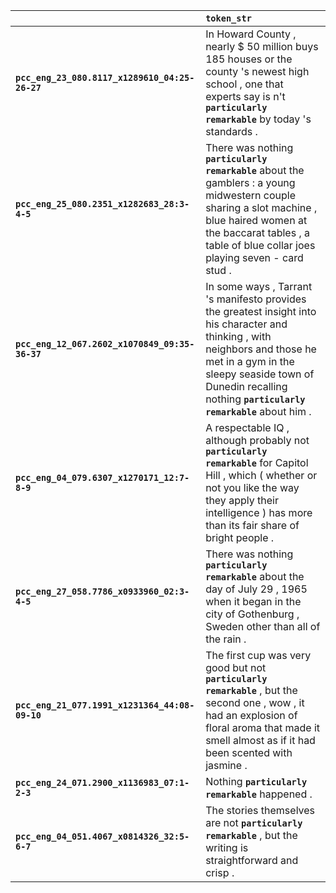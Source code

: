 |                                                | `token_str`                                                                                                                                                                                                                                      |
|:-----------------------------------------------|:-------------------------------------------------------------------------------------------------------------------------------------------------------------------------------------------------------------------------------------------------|
| **`pcc_eng_23_080.8117_x1289610_04:25-26-27`** | In Howard County , nearly $ 50 million buys 185 houses or the county 's newest high school , one that experts say is n't __``particularly remarkable``__ by today 's standards .                                                                 |
| **`pcc_eng_25_080.2351_x1282683_28:3-4-5`**    | There was nothing __``particularly remarkable``__ about the gamblers : a young midwestern couple sharing a slot machine , blue haired women at the baccarat tables , a table of blue collar joes playing seven - card stud .                     |
| **`pcc_eng_12_067.2602_x1070849_09:35-36-37`** | In some ways , Tarrant 's manifesto provides the greatest insight into his character and thinking , with neighbors and those he met in a gym in the sleepy seaside town of Dunedin recalling nothing __``particularly remarkable``__ about him . |
| **`pcc_eng_04_079.6307_x1270171_12:7-8-9`**    | A respectable IQ , although probably not __``particularly remarkable``__ for Capitol Hill , which ( whether or not you like the way they apply their intelligence ) has more than its fair share of bright people .                              |
| **`pcc_eng_27_058.7786_x0933960_02:3-4-5`**    | There was nothing __``particularly remarkable``__ about the day of July 29 , 1965 when it began in the city of Gothenburg , Sweden other than all of the rain .                                                                                  |
| **`pcc_eng_21_077.1991_x1231364_44:08-09-10`** | The first cup was very good but not __``particularly remarkable``__ , but the second one , wow , it had an explosion of floral aroma that made it smell almost as if it had been scented with jasmine .                                          |
| **`pcc_eng_24_071.2900_x1136983_07:1-2-3`**    | Nothing __``particularly remarkable``__ happened .                                                                                                                                                                                               |
| **`pcc_eng_04_051.4067_x0814326_32:5-6-7`**    | The stories themselves are not __``particularly remarkable``__ , but the writing is straightforward and crisp .                                                                                                                                  |